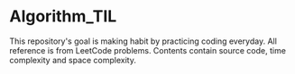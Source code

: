 # Algorithm_TIL

This repository's goal is making habit by practicing coding everyday.
All reference is from LeetCode problems.
Contents contain source code, time complexity and space complexity.
